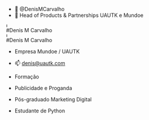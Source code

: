 - 👋 @DenisMCarvalho
- 👀 Head of Products & Partnerships UAUTK e Mundoe  
<tbody><tr>
       <td align="center" valign="top" class="mcnFollowIconContent" style="padding-right:0; padding-bottom:9px;">
       <a href="https://www.linkedin.com/in/denis-mattos-de-carvalho-7868a227/" target="_blank"><img src="https://cdn-images.mailchimp.com/icons/social-block-v2/outline-gray-linkedin-96.png" alt="LinkedIn" class="mcnFollowBlockIcon" width="30" style="width:10px; max-width:10px; display:block;"></a>
                                                    </td> #Denis M Carvalho
  
  <tbody><tr>
       <td align="center" valign="top" class="mcnFollowIconContent" style="padding-right:0; padding-bottom:9px;">
       <a href="https://www.instagram.com/denismcarvalho" target="_blank"><img src="https://cdn-images.mailchimp.com/icons/social-block-v2/outline-gray-instagram-96.png" alt="LinkedIn" class="mcnFollowBlockIcon" width="30" style="width:10px; max-width:10px; display:block;"></a>
                                                    </td> #Denis M Carvalho                                           

- Empresa Mundoe / UAUTK
    
- 📫 denis@uautk.com

- Formação 
    
- Publicidade e Proganda
- Pós-graduado Marketing Digital 
- Estudante de Python 

<!---
Denisuautk/DeniMCarvalho is a ✨ special ✨ repository because its `README.md` (this file) appears on your GitHub profile.
You can click the Preview link to take a look at your changes.
--->



